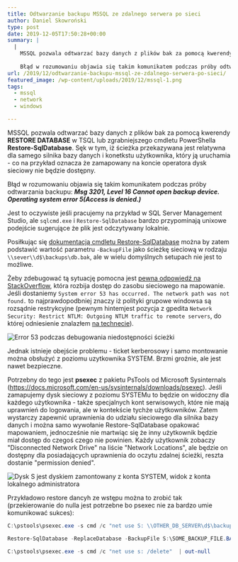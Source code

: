 ```yaml
---
title: Odtwarzanie backupu MSSQL ze zdalnego serwera po sieci
author: Daniel Skowroński
type: post
date: 2019-12-05T17:50:28+00:00
summary: |
  |
    MSSQL pozwala odtwarzać bazy danych z plików bak za pomocą kwerendy RESTORE DATABASE w TSQL lub zgrabniejszego cmdletu PowerShella Restore-SqlDatabase. Sęk w tym, iż ścieżka przekazywana jest relatywna dla samego silnika bazy danych i konetkstu użytkownika, który ją uruchamia.
    
    Błąd w rozumowaniu objawia się takim komunikatem podczas próby odtwarzania backupu: Msg 3201, Level 16 Cannot open backup device. Operating system error 5(Access is denied.)
url: /2019/12/odtwarzanie-backupu-mssql-ze-zdalnego-serwera-po-sieci/
featured_image: /wp-content/uploads/2019/12/mssql-1.png
tags:
  - mssql
  - network
  - windows

---
```

MSSQL pozwala odtwarzać bazy danych z plików bak za pomocą kwerendy **RESTORE DATABASE** w TSQL lub zgrabniejszego cmdletu PowerShella **Restore-SqlDatabase**. Sęk w tym, iż ścieżka przekazywana jest relatywna dla samego silnika bazy danych i konetkstu użytkownika, który ją uruchamia - co na przykład oznacza że zamapowany na koncie operatora dysk sieciowy nie będzie dostępny.

Błąd w rozumowaniu objawia się takim komunikatem podczas próby odtwarzania backupu: **_Msg 3201, Level 16 Cannot open backup device. Operating system error 5(Access is denied.)_** 

Jest to oczywiste jeśli pracujemy na przykład w SQL Server Management Studio, ale `sqlcmd.exe` i `Restore-SqlDatabase` bardzo przypominają unixowe podejście sugerujące że plik jest odczytywany lokalnie. 

Posiłkując się [dokumentacją cmdletu Restore-SqlDatabase][1] można by zatem podstawić wartość parametru `-BackupFile` jako ścieżkę sieciową w rodzaju `\\sever\\d$\backups\db.bak`, ale w wielu domyślnych setupach nie jest to możliwe.

Żeby zdebugować tą sytuację pomocna jest [pewna odpowiedź na StackOverflow][2], która rozbija dostęp do zasobu sieciowego na mapowanie. Jeśli dostaniemy `System error 53 has occurred. The network path was not found.` to najprawdopodbniej znaczy iż polityki grupowe windowsa są rozsądnie restrykcyjne (pewnym hintemjest pozycja z gpedita `Network Security: Restrict NTLM: Outgoing NTLM traffic to remote servers`, do której odniesienie znalazłem [na technecie][3]). 

![Error 53 podczas debugowania niedostępności ścieżki](/wp-content/uploads/2019/12/sql.png)

Jednak istnieje obejście problemu - ticket kerberosowy i samo montowanie można obsłużyć z poziomu uzytkownika SYSTEM. Brzmi groźnie, ale jest nawet bezpieczne.

Potrzebny do tego jest **psexec** z pakietu PsTools od Microsoft Sysinternals (https://docs.microsoft.com/en-us/sysinternals/downloads/psexec). Jeśli zamapujemy dysk sieciowy z poziomu SYSTEMu to będzie on widoczny dla każdego użytkownika - także specjalnych kont serwisowych, które nie mają uprawnień do logowania, ale w kontekście tychże użytkowników. Zatem wystarczy zapewnić uprawnienia do udziału sieciowego dla silnika bazy danych i można samo wywołanie Restore-SqlDatabase opakować mapowaniem, jednocześnie nie martwiąc się że inny użytkownik będzie miał dostęp do czegoś czego nie powinien. Każdy użytkownik zobaczy "Disconnected Network Drive" na liście "Network Locations", ale będzie on dostępny dla posiadających uprawnienia do oczytu zdalnej ścieżki, reszta dostanie "permission denied". 

![Dysk S jest dyskiem zamontowany z konta SYSTEM, widok z konta lokalnego administratora](/wp-content/uploads/2019/12/drive_s.png)

Przykładowo restore dancyh ze wstępu można to zrobić tak (przekierowanie do nulla jest potrzebne bo psexec nie za bardzo umie komunikować sukces):

```ps1
C:\pstools\psexec.exe -s cmd /c "net use S: \\OTHER_DB_SERVER\d$\backups"  | out-null 

Restore-SqlDatabase -ReplaceDatabase -BackupFile S:\SOME_BACKUP_FILE.BAK -Database SOME_DB -ServerInstance SOME_DB_SERVER -RestoreAction Database

C:\pstools\psexec.exe -s cmd /c "net use s: /delete"  | out-null
```


 [1]: https://docs.microsoft.com/en-us/powershell/module/sqlserver/restore-sqldatabase?view=sqlserver-ps
 [2]: https://stackoverflow.com/a/20465401/12297075
 [3]: https://social.technet.microsoft.com/Forums/en-US/8c7158ab-cccf-4dd2-a65f-ff4aad0448a8/error-mapping-admin-share-by-ip-system-error-53-has-occurred-the-network-path-was-not-found-dns?forum=winserver8gen